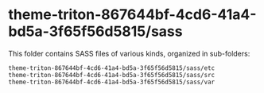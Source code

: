 # theme-triton-867644bf-4cd6-41a4-bd5a-3f65f56d5815/sass

This folder contains SASS files of various kinds, organized in sub-folders:

    theme-triton-867644bf-4cd6-41a4-bd5a-3f65f56d5815/sass/etc
    theme-triton-867644bf-4cd6-41a4-bd5a-3f65f56d5815/sass/src
    theme-triton-867644bf-4cd6-41a4-bd5a-3f65f56d5815/sass/var
